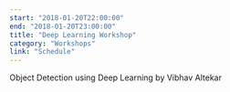 ```yaml
---
start: "2018-01-20T22:00:00"
end: "2018-01-20T23:00:00"
title: "Deep Learning Workshop"
category: "Workshops"
link: "Schedule"
---
```

Object Detection using Deep Learning by Vibhav Altekar
